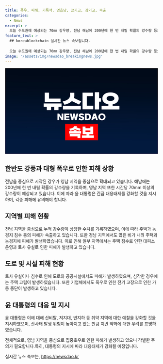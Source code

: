 ```yaml
---
title: 폭우, 피해, 기록적, 영호남, 끊기고, 잠기고, 속출
categories:
  - News
excerpt: >
  오늘 수도권에 예상되는 70㎜ 강우량, 전남 해남에 200년에 한 번 내릴 확률의 강수량 등으로 대통령이 긴급 대응태세를 강화하며 주의를 촉구하고 있다. 전남과 경남 지역에서는 집중호우로 인한 피해가 발생해 수많은 주택과 농경지가 침수되었고, 도로와 토사 유실 및 파손, 공공시설 피해 등이 발생했다. 이에 따라 주택 124채가 침수되고, 주민 65명이 대피한 상황이었지만 다행히 인명피해는 발생하지 않았다. 또한, 기상청은 17일부터는 수도권을 비롯한 중부지방을 중심으로 많은 비가 예상된다고 밝혀 기상 상황을 면밀히 모니터링해야 한다고 전했다.
feature_text: >
  ## koreablockchain 실시간 뉴스 속보입니다.

  오늘 수도권에 예상되는 70㎜ 강우량, 전남 해남에 200년에 한 번 내릴 확률의 강수량 등으로 대통령이 긴급 대응태세를 강화하며 주의를 촉구하고 있다. 전남과 경남 지역에서는 집중호우로 인한 피해가 발생해 수많은 주택과 농경지가 침수되었고, 도로와 토사 유실 및 파손, 공공시설 피해 등이 발생했다. 이에 따라 주택 124채가 침수되고, 주민 65명이 대피한 상황이었지만 다행히 인명피해는 발생하지 않았다. 또한, 기상청은 17일부터는 수도권을 비롯한 중부지방을 중심으로 많은 비가 예상된다고 밝혀 기상 상황을 면밀히 모니터링해야 한다고 전했다.
image: '/assets/img/newsdao_breakingnews.jpg'
---
```


<p><img src="/assets/img/newsdao_breakingnews.jpg" alt="koreablockchain 속보" /></p>

<h2 data-ke-size="size26">한반도 강풍과 대형 폭우로 인한 피해 상황</h2>

<p>전남을 중심으로 시작된 강우가 영남 지역을 중심으로 확대되고 있습니다. 해남에는 200년에 한 번 내릴 확률의 강수량을 기록하며, 영남 지역 또한 시간당 70mm 이상의 강수량이 예상되고 있습니다. 이에 따라 윤 대통령은 긴급 대응태세를 강화할 것을 지시하며, 각종 피해에 유의해야 합니다.</p>

<h2 data-ke-size="size26">지역별 피해 현황</h2>

<p>전남 지역을 중심으로 누적 강수량이 상당한 수치를 기록하였으며, 이에 따라 주택과 농경지 침수 등의 피해가 속출하고 있습니다. 또한 경남 지역에서도 많은 비가 내려 주택과 농경지에 피해가 발생하였습니다. 이로 인해 일부 지역에서는 주택 침수로 인한 대피소 운영과 토사 유실로 인한 피해가 발생하고 있습니다.</p>

<h2 data-ke-size="size26">도로 및 시설 피해 현황</h2>

<p>토사 유실이나 침수로 인해 도로와 공공시설에서도 피해가 발생하였으며, 심각한 경우에는 주택 고립이 발생하였습니다. 또한 기업체에서도 폭우로 인한 전기 고장으로 인한 가동 중단이 발생하고 있습니다.</p>

<h2 data-ke-size="size26">윤 대통령의 대응 및 지시</h2>

<p>윤 대통령은 이에 대해 산비탈, 저지대, 반지하 등 취약 지역에 대한 예찰을 강화할 것을 지시하였으며, 산사태 발생 위험이 높아지고 있는 만큼 지반 약화에 대한 우려를 표명하였습니다.</p>

<p>전체적으로, 영남 지역을 중심으로 집중호우로 인한 피해가 발생하고 있으니 각별한 주의가 필요합니다.특히, 대통령의 지시에 따라 대응태세가 강화될 예정입니다.</p>
실시간 뉴스 속보는, <a href="https://newsdao.kr" rel="dofollow">https://newsdao.kr</a>


